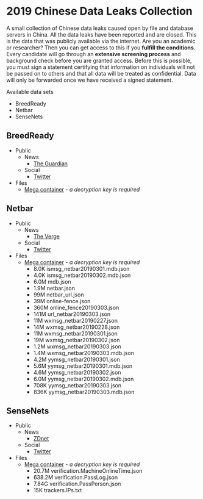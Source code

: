 # 2019 Chinese Data Leaks Collection
A small collection of Chinese data leaks caused open by file and database servers in China. All the data leaks have been reported and are closed. This is the data that was publicly available via the internet. Are you an academic or researcher? Then you can get access to this if you **fulfill the conditions**. Every candidate will go through an __extensive screening process__ and background check before you are granted access. Before this is possible, you must sign a statement certifying that information on individuals will not be passed on to others and that all data will be treated as confidential. Data will only be forwarded once we have received a signed statement.

Available data sets

- BreedReady
- Netbar
- SenseNets

## BreedReady
* Public
  * News
    * [The Guardian](https://www.theguardian.com/world/2019/mar/11/china-database-lists-breedready-status-of-18-million-women)
  * Social
    * [Twitter](https://twitter.com/0xDUDE/status/1104482014202351616)
* Files
  * [Mega container](https://mega.nz/#) - *a decryption key is required*

## Netbar
* Public
  * News
    * [The Verge](https://www.theverge.com/2019/3/4/18250474/chinese-messages-millions-wechat-qq-yy-data-breach-police)
  * Social
    * [Twitter](https://twitter.com/0xDUDE/status/1102303971765641216)
* Files
  * [Mega container](https://mega.nz/#F!AkYl0CKY) - *a decryption key is required*
    * 8.0K    ismsg_netbar20190301.mdb.json
    * 4.0K    ismsg_netbar20190302.mdb.json
    * 6.0M    mdb.json
    * 1.9M    netbar.json
    * 99M    netbar_url.json
    * 39M    online-fence.json
    * 360M    online_fence20190303.json
    * 141M    url_netbar20190303.json
    * 11M    wxmsg_netbar20190227.json
    * 14M    wxmsg_netbar20190228.json
    * 11M    wxmsg_netbar20190301.json
    * 19M    wxmsg_netbar20190302.json
    * 1.2M    wxmsg_netbar20190303.json
    * 1.4M    wxmsg_netbar20190303.mdb.json
    * 4.2M    yymsg_netbar20190301.json
    * 5.6M    yymsg_netbar20190301.mdb.json
    * 4.6M    yymsg_netbar20190302.json
    * 6.0M    yymsg_netbar20190302.mdb.json
    * 708K    yymsg_netbar20190303.json
    * 836K    yymsg_netbar20190303.mdb.json

## SenseNets
* Public
  * News
    * [ZDnet](https://www.zdnet.com/article/chinese-company-leaves-muslim-tracking-facial-recognition-database-exposed-online/)
  * Social
    * [Twitter](https://twitter.com/0xDUDE/status/1095702540463820800)
* Files
    * [Mega container](https://mega.nz/#F!BtBTGAAR) - *a decryption key is required*
      * 20.7M verification.MachineOnlineTime.json	
      * 638.2M verification.PassLog.json	
      * 7.84G verification.PassPerson.json	
      * 15K trackers.IPs.txt

    
    
  
